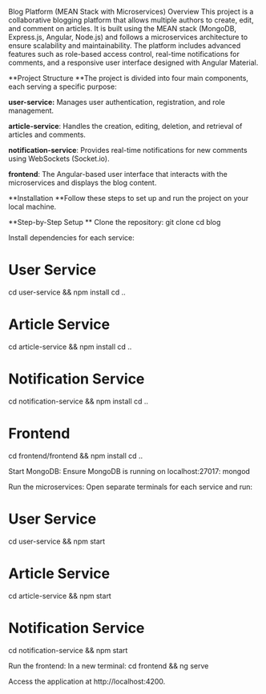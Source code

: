 Blog Platform (MEAN Stack with Microservices)
Overview
This project is a collaborative blogging platform that allows multiple authors to create, edit, and comment on articles. It is built using the MEAN stack (MongoDB, Express.js, Angular, Node.js) and follows a microservices architecture to ensure scalability and maintainability. The platform includes advanced features such as role-based access control, real-time notifications for comments, and a responsive user interface designed with Angular Material.

**Project Structure
**The project is divided into four main components, each serving a specific purpose:

**user-service:** Manages user authentication, registration, and role management.

**article-service**: Handles the creation, editing, deletion, and retrieval of articles and comments.

**notification-service**: Provides real-time notifications for new comments using WebSockets (Socket.io).

**frontend**: The Angular-based user interface that interacts with the microservices and displays the blog content.


**Installation
**Follow these steps to set up and run the project on your local machine.
 
**Step-by-Step Setup
**
Clone the repository:
git clone [<repository-url>](https://github.com/mohamedyangui/blog.git)
cd blog


Install dependencies for each service:
# User Service
cd user-service && npm install
cd ..

# Article Service
cd article-service && npm install
cd ..

# Notification Service
cd notification-service && npm install
cd ..

# Frontend
cd frontend/frontend && npm install
cd ..


Start MongoDB: Ensure MongoDB is running on localhost:27017:
mongod


Run the microservices: Open separate terminals for each service and run:
# User Service
cd user-service && npm start

# Article Service
cd article-service && npm start

# Notification Service
cd notification-service && npm start


Run the frontend: In a new terminal:
cd frontend && ng serve


Access the application at http://localhost:4200.




